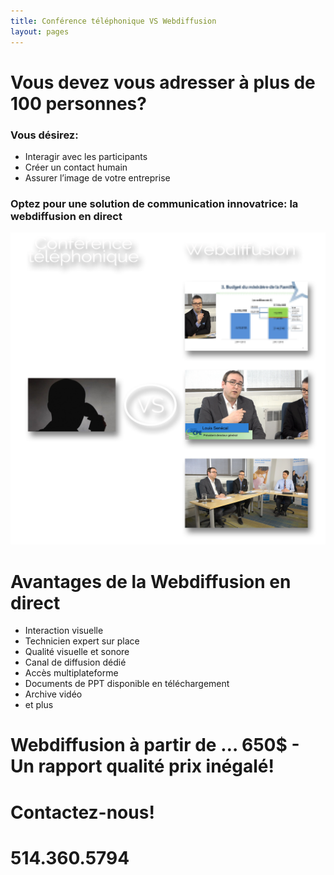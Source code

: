 ```yaml
---
title: Conférence téléphonique VS Webdiffusion
layout: pages
---
```

# Vous devez vous adresser à plus de 100 personnes?



<div class="waypoint-bg plain"  style="background-color: #005EAD"></div>

<!--![](http://placehold.it/960x540&text=collage+plateformes)-->

### Vous désirez:
- Interagir avec les participants
- Créer un contact humain
- Assurer l’image de votre entreprise

### Optez pour une solution de communication innovatrice: la webdiffusion en direct
![comparez](/images/compare2.png)

# Avantages de la Webdiffusion en direct
- Interaction visuelle
- Technicien expert sur place
- Qualité visuelle et sonore
- Canal de diffusion dédié
- Accès multiplateforme
- Documents de PPT disponible en téléchargement
- Archive vidéo
- et plus


# Webdiffusion à partir de … 650$ - Un rapport qualité prix inégalé!

# Contactez-nous!

# 514.360.5794